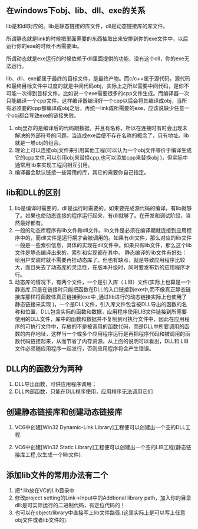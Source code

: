 
## 在windows下obj、lib、dll、exe的关系

lib是和dll对应的。lib是静态链接的库文件，dll是动态链接库的库文件。

所谓静态就是link的时候把里面需要的东西抽取出来安排到你的exe文件中，以后运行你的exe的时候不再需要lib。

所谓动态就是exe运行的时候依赖于dll里面提供的功能，没有这个dll，你的exe无法运行。

lib、dll、exe都属于最终的目标文件，是最终产物。而c/c++属于源代码。源代码和最终目标文件中过度的就是中间代码obj，实际上之所以需要中间代码，是你不可能一次得到目标文件。比如说一个exe需要很多的cpp文件生成。而编译器一次只能编译一个cpp文件。这样编译器编译好一个cpp以后会将其编译成obj，当所有必须要的cpp都编译成obj之后，再统一link成所需要的exe，应该说缺少任意一个obj都会导致exe的链接失败。

1. obj里存的是编译后的代码跟数据，并且有名称，所以在连接时有时会出现未解决的外部符号的问题。当连成exe后便不存在名称的概念了，只有地址。lib就是一堆obj的组合。
2. 理论上可以连接obj文件来引用其他工程(可以认为一个obj文件等价于编译生成它的cpp文件,可以引用obj来替换cpp,也可以添加cpp来替换obj )，但实际中通常用lib来实现工程间相互引用。
3. 编译器会默认链接一些常用的库，其它的需要你自己指定。

## lib和DLL的区别

1. lib是编译时需要的，dll是运行时需要的。如果要完成源代码的编译，有lib就够了。如果也使动态连接的程序运行起来，有dll就够了。在开发和调试阶段，当然最好都有。
2. 一般的动态库程序有lib文件和dll文件。lib文件是必须在编译期就连接到应用程序中的，而dll文件是运行期才会被调用的。如果有dll文件，那么对应的lib文件一般是一些索引信息，具体的实现在dll文件中。如果只有lib文件，那么这个lib文件是静态编译出来的，索引和实现都在其中。 静态编译的lib文件有好处：给用户安装时就不需要再挂动态库了。但也有缺点，就是导致应用程序比较大，而且失去了动态库的灵活性，在版本升级时，同时要发布新的应用程序才行。
3. 动态库的情况下，有两个文件，一个是引入库（.LIB）文件(实际上也算是一个静态库,只是在链接时只能把函数在DLL的入口链接到exe中,而不像真正静态链接库那样将函数体真正链接到exe中 ,通过lib进行的动态链接实际上也使用了静态链接来实现 )，一个是DLL文件，引入库文件包含被DLL导出的函数的名称和位置，DLL包含实际的函数和数据，应用程序使用LIB文件链接到所需要使用的DLL文件，库中的函数和数据并不复制到可执行文件中，因此在应用程序的可执行文件中，存放的不是被调用的函数代码，而是DLL中所要调用的函数的内存地址，这样当一个或多个应用程序运行是再把程序代码和被调用的函数代码链接起来，从而节省了内存资源。从上面的说明可以看出，DLL和.LIB文件必须随应用程序一起发行，否则应用程序将会产生错误。

## DLL内的函数分为两种

1. DLL导出函数，可供应用程序调用；
2. DLL内部函数，只能在DLL程序使用，应用程序无法调用它们

## 创建静态链接库和创建动态链接库

1. VC6中创建[Win32 Dynamic-Link Library]工程便可以创建出一个空的DLL工程.

2. VC6中创建[Win32 Static Library]工程便可以创建出一个空的LIB工程(静态链接库工程,仅生成一个lib文件).

## 添加lib文件的常用办法有二个

1. 把*.lib放在VC的Lib目录中
2. 修改project setting的Link->Input中的Addtional library path，加入你的目录dll:是可实际运行的二进制代码，有定位代码的！
3. 也可以在object/library中直接写上lib文件路径.(这里实际上是可以写上任意obj文件或者lib文件的).